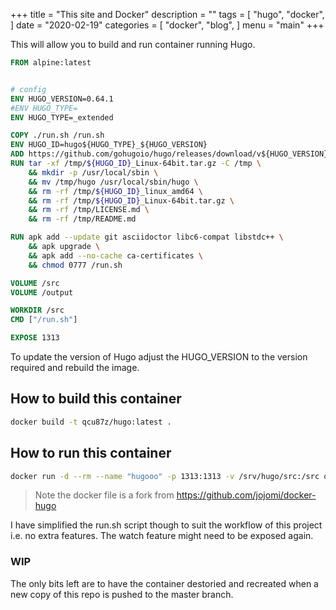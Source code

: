 +++
title = "This site and Docker"
description = ""
tags = [
    "hugo",
    "docker",
]
date = "2020-02-19"
categories = [
    "docker",
    "blog",
]
menu = "main"
+++

This will allow you to build and run container running Hugo.

```Dockerfile
FROM alpine:latest


# config
ENV HUGO_VERSION=0.64.1
#ENV HUGO_TYPE=
ENV HUGO_TYPE=_extended

COPY ./run.sh /run.sh
ENV HUGO_ID=hugo${HUGO_TYPE}_${HUGO_VERSION}
ADD https://github.com/gohugoio/hugo/releases/download/v${HUGO_VERSION}/${HUGO_ID}_Linux-64bit.tar.gz /tmp
RUN tar -xf /tmp/${HUGO_ID}_Linux-64bit.tar.gz -C /tmp \
    && mkdir -p /usr/local/sbin \
    && mv /tmp/hugo /usr/local/sbin/hugo \
    && rm -rf /tmp/${HUGO_ID}_linux_amd64 \
    && rm -rf /tmp/${HUGO_ID}_Linux-64bit.tar.gz \
    && rm -rf /tmp/LICENSE.md \
    && rm -rf /tmp/README.md

RUN apk add --update git asciidoctor libc6-compat libstdc++ \
    && apk upgrade \
    && apk add --no-cache ca-certificates \
    && chmod 0777 /run.sh

VOLUME /src
VOLUME /output

WORKDIR /src
CMD ["/run.sh"]

EXPOSE 1313
```

To update the version of Hugo adjust the HUGO_VERSION to the version required and rebuild the image.

## How to build this container

```bash
docker build -t qcu87z/hugo:latest .
```

## How to run this container

```bash
docker run -d --rm --name "hugooo" -p 1313:1313 -v /srv/hugo/src:/src qcu87z/hugo
```

> Note the docker file is a fork from <https://github.com/jojomi/docker-hugo>

I have simplified the run.sh script though to suit the workflow of this project i.e. no extra features. The watch feature might need to be exposed again.

### WIP

The only bits left are to have the container destoried and recreated when a new copy of this repo is pushed to the master branch.
